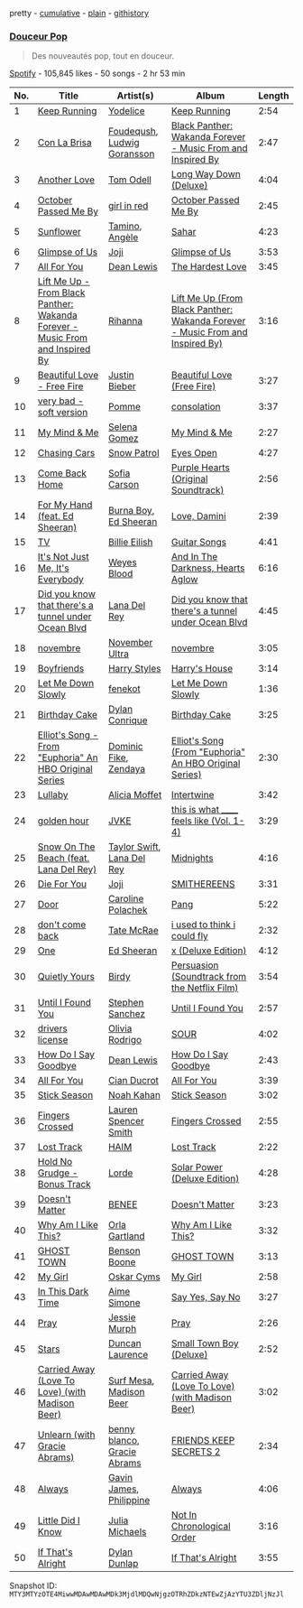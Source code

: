 pretty - [cumulative](/playlists/cumulative/37i9dQZF1DX9LNmKG8TiZU.md) - [plain](/playlists/plain/37i9dQZF1DX9LNmKG8TiZU) - [githistory](https://github.githistory.xyz/mackorone/spotify-playlist-archive/blob/main/playlists/plain/37i9dQZF1DX9LNmKG8TiZU)

### [Douceur Pop](https://open.spotify.com/playlist/37i9dQZF1DX9LNmKG8TiZU)

> Des nouveautés pop, tout en douceur.

[Spotify](https://open.spotify.com/user/spotify) - 105,845 likes - 50 songs - 2 hr 53 min

| No. | Title | Artist(s) | Album | Length |
|---|---|---|---|---|
| 1 | [Keep Running](https://open.spotify.com/track/5jwJJMMLMqfyMXHnKrzJNu) | [Yodelice](https://open.spotify.com/artist/167abweXl3demO9x0VMMeJ) | [Keep Running](https://open.spotify.com/album/5YehPZ7FEOVHF28GMuqj2a) | 2:54 |
| 2 | [Con La Brisa](https://open.spotify.com/track/2LSsSV7V33wM9EKQA2xjGS) | [Foudeqush](https://open.spotify.com/artist/0XFgM33h3Ls5tj1M9IKUWd), [Ludwig Goransson](https://open.spotify.com/artist/24eDfi2MSYo3A87hCcgpIL) | [Black Panther: Wakanda Forever \- Music From and Inspired By](https://open.spotify.com/album/06RK0wX4GqHcxBtHlVoGH5) | 2:47 |
| 3 | [Another Love](https://open.spotify.com/track/3JvKfv6T31zO0ini8iNItO) | [Tom Odell](https://open.spotify.com/artist/2txHhyCwHjUEpJjWrEyqyX) | [Long Way Down \(Deluxe\)](https://open.spotify.com/album/0Gf1yE895FKK4YWVRuAeg8) | 4:04 |
| 4 | [October Passed Me By](https://open.spotify.com/track/0AjcdGri5vhJsmZnduCEqd) | [girl in red](https://open.spotify.com/artist/3uwAm6vQy7kWPS2bciKWx9) | [October Passed Me By](https://open.spotify.com/album/6XtlrNlPUFHcpLS7ImjG3E) | 2:45 |
| 5 | [Sunflower](https://open.spotify.com/track/32uXuJF75lxy2gRY85aO9h) | [Tamino](https://open.spotify.com/artist/3IWdvItNhmdo282Wwp0CwH), [Angèle](https://open.spotify.com/artist/3QVolfxko2UyCOtexhVTli) | [Sahar](https://open.spotify.com/album/6SkLEvDvr8cHuuKWTQSgj9) | 4:23 |
| 6 | [Glimpse of Us](https://open.spotify.com/track/6xGruZOHLs39ZbVccQTuPZ) | [Joji](https://open.spotify.com/artist/3MZsBdqDrRTJihTHQrO6Dq) | [Glimpse of Us](https://open.spotify.com/album/6ZZvx0aefZV3LKa053fn71) | 3:53 |
| 7 | [All For You](https://open.spotify.com/track/4eE6KCWXbXyEgLK6NtyzPX) | [Dean Lewis](https://open.spotify.com/artist/3QSQFmccmX81fWCUSPTS7y) | [The Hardest Love](https://open.spotify.com/album/17cNWP1FoUxSTwr3ki8MnX) | 3:45 |
| 8 | [Lift Me Up \- From Black Panther: Wakanda Forever \- Music From and Inspired By](https://open.spotify.com/track/35ovElsgyAtQwYPYnZJECg) | [Rihanna](https://open.spotify.com/artist/5pKCCKE2ajJHZ9KAiaK11H) | [Lift Me Up \(From Black Panther: Wakanda Forever \- Music From and Inspired By\)](https://open.spotify.com/album/3Zzv75PyROH6AMeXN1Yr1h) | 3:16 |
| 9 | [Beautiful Love \- Free Fire](https://open.spotify.com/track/3e10Ct9oFcIdgFjkDUBV2k) | [Justin Bieber](https://open.spotify.com/artist/1uNFoZAHBGtllmzznpCI3s) | [Beautiful Love \(Free Fire\)](https://open.spotify.com/album/3Dukyn15RlALh1JDtQRqO0) | 3:27 |
| 10 | [very bad \- soft version](https://open.spotify.com/track/5zpfZ9QHEdZPD905M1y4Ge) | [Pomme](https://open.spotify.com/artist/6e3pZKXUxrPfnUPJ960Hd9) | [consolation](https://open.spotify.com/album/6wdpXFepbCvXuDmw45f9FR) | 3:37 |
| 11 | [My Mind & Me](https://open.spotify.com/track/0XER3HPMx223xWaAgNKp4Y) | [Selena Gomez](https://open.spotify.com/artist/0C8ZW7ezQVs4URX5aX7Kqx) | [My Mind & Me](https://open.spotify.com/album/5quJSeTB33tFzfp2EZx9z5) | 2:27 |
| 12 | [Chasing Cars](https://open.spotify.com/track/5hnyJvgoWiQUYZttV4wXy6) | [Snow Patrol](https://open.spotify.com/artist/3rIZMv9rysU7JkLzEaC5Jp) | [Eyes Open](https://open.spotify.com/album/3k7bXPw2u0C0SBKPMsgMS3) | 4:27 |
| 13 | [Come Back Home](https://open.spotify.com/track/1I4dwH7C0jBAEtz5DjlJgQ) | [Sofia Carson](https://open.spotify.com/artist/7bp2lSdh12wcA8LyB1srfJ) | [Purple Hearts \(Original Soundtrack\)](https://open.spotify.com/album/3wDjzYFS8eWE3bLSpXK4gd) | 2:56 |
| 14 | [For My Hand \(feat\. Ed Sheeran\)](https://open.spotify.com/track/0HaRLPnr887lcQM2YQzkff) | [Burna Boy](https://open.spotify.com/artist/3wcj11K77LjEY1PkEazffa), [Ed Sheeran](https://open.spotify.com/artist/6eUKZXaKkcviH0Ku9w2n3V) | [Love, Damini](https://open.spotify.com/album/6kgDkAupBVRSqbJPUaTJwQ) | 2:39 |
| 15 | [TV](https://open.spotify.com/track/3GYlZ7tbxLOxe6ewMNVTkw) | [Billie Eilish](https://open.spotify.com/artist/6qqNVTkY8uBg9cP3Jd7DAH) | [Guitar Songs](https://open.spotify.com/album/1YPWxMpQEC8kcOuefgXbhj) | 4:41 |
| 16 | [It's Not Just Me, It's Everybody](https://open.spotify.com/track/7G6NU3cp3ufNMEFCI2l90X) | [Weyes Blood](https://open.spotify.com/artist/3Uqu1mEdkUJxPe7s31n1M9) | [And In The Darkness, Hearts Aglow](https://open.spotify.com/album/1hngVRZt95TrqPqXoJzQ4A) | 6:16 |
| 17 | [Did you know that there's a tunnel under Ocean Blvd](https://open.spotify.com/track/5U1OEoEW4xnalSAToamwZL) | [Lana Del Rey](https://open.spotify.com/artist/00FQb4jTyendYWaN8pK0wa) | [Did you know that there's a tunnel under Ocean Blvd](https://open.spotify.com/album/2Dd8cbNS15m10ZV4qYWlGr) | 4:45 |
| 18 | [novembre](https://open.spotify.com/track/30icGaTYAoxKjczSHfoSG2) | [November Ultra](https://open.spotify.com/artist/0naOCLau0NmL1kdFlbZAfr) | [novembre](https://open.spotify.com/album/66VkskaQjFwIhORK51Ke6S) | 3:05 |
| 19 | [Boyfriends](https://open.spotify.com/track/6qj02zSeEJGWZ4c0dn5QzJ) | [Harry Styles](https://open.spotify.com/artist/6KImCVD70vtIoJWnq6nGn3) | [Harry's House](https://open.spotify.com/album/5r36AJ6VOJtp00oxSkBZ5h) | 3:14 |
| 20 | [Let Me Down Slowly](https://open.spotify.com/track/5sUYrNRxyAf8pen42uS1aM) | [fenekot](https://open.spotify.com/artist/3x29Ap4i7afDnr89hUuhiM) | [Let Me Down Slowly](https://open.spotify.com/album/4EEY5JmCfjrt4hyOotcmON) | 1:36 |
| 21 | [Birthday Cake](https://open.spotify.com/track/7dDrR6vMK1JAwZZ5MIWgme) | [Dylan Conrique](https://open.spotify.com/artist/2S054G7qnCK45KY0XzpX30) | [Birthday Cake](https://open.spotify.com/album/6Z2I7RVroN2B24d7mms0tT) | 3:25 |
| 22 | [Elliot's Song \- From "Euphoria" An HBO Original Series](https://open.spotify.com/track/7JIIY2oDPFkURYMCLJuzhe) | [Dominic Fike](https://open.spotify.com/artist/6USv9qhCn6zfxlBQIYJ9qs), [Zendaya](https://open.spotify.com/artist/6sCbFbEjbYepqswM1vWjjs) | [Elliot's Song \(From "Euphoria" An HBO Original Series\)](https://open.spotify.com/album/67WBZwhfjfOQ5gnH8iXsQ8) | 2:30 |
| 23 | [Lullaby](https://open.spotify.com/track/1J2Lndxqp2Xlp6OShqaZpH) | [Alicia Moffet](https://open.spotify.com/artist/5ph9A8j6xyDlLNZTqYgNV1) | [Intertwine](https://open.spotify.com/album/7gOFUUfTbscJuTXjh5hqTx) | 3:42 |
| 24 | [golden hour](https://open.spotify.com/track/5odlY52u43F5BjByhxg7wg) | [JVKE](https://open.spotify.com/artist/164Uj4eKjl6zTBKfJLFKKK) | [this is what \_\_\_\_ feels like \(Vol\. 1\-4\)](https://open.spotify.com/album/69AaAkdktFGnk9POmHENkT) | 3:29 |
| 25 | [Snow On The Beach \(feat\. Lana Del Rey\)](https://open.spotify.com/track/1wtOxkiel43cVs0Yux5Q4h) | [Taylor Swift](https://open.spotify.com/artist/06HL4z0CvFAxyc27GXpf02), [Lana Del Rey](https://open.spotify.com/artist/00FQb4jTyendYWaN8pK0wa) | [Midnights](https://open.spotify.com/album/151w1FgRZfnKZA9FEcg9Z3) | 4:16 |
| 26 | [Die For You](https://open.spotify.com/track/26hOm7dTtBi0TdpDGl141t) | [Joji](https://open.spotify.com/artist/3MZsBdqDrRTJihTHQrO6Dq) | [SMITHEREENS](https://open.spotify.com/album/2hEnymoejldpuxSdTnkard) | 3:31 |
| 27 | [Door](https://open.spotify.com/track/5YIVVzQcJG7pFhyNo0Ytlh) | [Caroline Polachek](https://open.spotify.com/artist/4Ge8xMJNwt6EEXOzVXju9a) | [Pang](https://open.spotify.com/album/4ClyeVlAKJJViIyfVW0yQD) | 5:22 |
| 28 | [don't come back](https://open.spotify.com/track/3RhyHYnYxuGnP8njFlNxHq) | [Tate McRae](https://open.spotify.com/artist/45dkTj5sMRSjrmBSBeiHym) | [i used to think i could fly](https://open.spotify.com/album/5fhTetHew6Eph6HfQ9O5gJ) | 2:32 |
| 29 | [One](https://open.spotify.com/track/5TvFfDlVoUWZvfqrhTJzD7) | [Ed Sheeran](https://open.spotify.com/artist/6eUKZXaKkcviH0Ku9w2n3V) | [x \(Deluxe Edition\)](https://open.spotify.com/album/1xn54DMo2qIqBuMqHtUsFd) | 4:12 |
| 30 | [Quietly Yours](https://open.spotify.com/track/7wRijQK8vRmGLK0RYW7Vr1) | [Birdy](https://open.spotify.com/artist/2WX2uTcsvV5OnS0inACecP) | [Persuasion \(Soundtrack from the Netflix Film\)](https://open.spotify.com/album/4ZIW3ma2l44g1HhiyxNagv) | 3:54 |
| 31 | [Until I Found You](https://open.spotify.com/track/0T5iIrXA4p5GsubkhuBIKV) | [Stephen Sanchez](https://open.spotify.com/artist/5XKFrudbV4IiuE5WuTPRmT) | [Until I Found You](https://open.spotify.com/album/18CtLoAMTr7F8ngtuM6D8i) | 2:57 |
| 32 | [drivers license](https://open.spotify.com/track/5wANPM4fQCJwkGd4rN57mH) | [Olivia Rodrigo](https://open.spotify.com/artist/1McMsnEElThX1knmY4oliG) | [SOUR](https://open.spotify.com/album/6s84u2TUpR3wdUv4NgKA2j) | 4:02 |
| 33 | [How Do I Say Goodbye](https://open.spotify.com/track/5hnGrTBaEsdukpDF6aZg8a) | [Dean Lewis](https://open.spotify.com/artist/3QSQFmccmX81fWCUSPTS7y) | [How Do I Say Goodbye](https://open.spotify.com/album/3cptxwPFf3Ioj7I3AVX3mp) | 2:43 |
| 34 | [All For You](https://open.spotify.com/track/29Co9NKhOM5R9vWCrpkPPK) | [Cian Ducrot](https://open.spotify.com/artist/49jTY62Cpw3RYo4dLuG43W) | [All For You](https://open.spotify.com/album/3SHliIKddH4xZVyr7hyjML) | 3:39 |
| 35 | [Stick Season](https://open.spotify.com/track/0GNVXNz7Jkicfk2mp5OyG5) | [Noah Kahan](https://open.spotify.com/artist/2RQXRUsr4IW1f3mKyKsy4B) | [Stick Season](https://open.spotify.com/album/1fMRg0CNLKdnrXD0WPc2Ju) | 3:02 |
| 36 | [Fingers Crossed](https://open.spotify.com/track/3yMC1KsTwh0ceXdIe4QQAQ) | [Lauren Spencer Smith](https://open.spotify.com/artist/79AyR6ATpj2LTPxfb6FX50) | [Fingers Crossed](https://open.spotify.com/album/7i5dqey54xo8F2flVer0yY) | 2:55 |
| 37 | [Lost Track](https://open.spotify.com/track/3dxgq3THNqGk6Mv5ZZ7yXY) | [HAIM](https://open.spotify.com/artist/4Ui2kfOqGujY81UcPrb5KE) | [Lost Track](https://open.spotify.com/album/3oiTuW8YuHwmhpDHQOdJGE) | 2:22 |
| 38 | [Hold No Grudge \- Bonus Track](https://open.spotify.com/track/188rKyWMsC4WsKKZ85lnUO) | [Lorde](https://open.spotify.com/artist/163tK9Wjr9P9DmM0AVK7lm) | [Solar Power \(Deluxe Edition\)](https://open.spotify.com/album/3lK2JRwfIOn2NaYtgEGTmZ) | 4:28 |
| 39 | [Doesn't Matter](https://open.spotify.com/track/0NVxFntUSEYwPn27lX2J7r) | [BENEE](https://open.spotify.com/artist/0Cp8WN4V8Tu4QJQwCN5Md4) | [Doesn't Matter](https://open.spotify.com/album/25JTMiXU4RhSWbcRDr5uLV) | 3:23 |
| 40 | [Why Am I Like This?](https://open.spotify.com/track/1VaB7rOe1mK60C2M9dUl2Y) | [Orla Gartland](https://open.spotify.com/artist/3ajf12ub55b51qcS94d9Co) | [Why Am I Like This?](https://open.spotify.com/album/6e75KHFKuyHqjhoz5v4u8R) | 3:32 |
| 41 | [GHOST TOWN](https://open.spotify.com/track/135Lf4Q0CzlMNfOxbEUsLH) | [Benson Boone](https://open.spotify.com/artist/22wbnEMDvgVIAGdFeek6ET) | [GHOST TOWN](https://open.spotify.com/album/4NTDxbwbo2rMGMm6U9UAEP) | 3:13 |
| 42 | [My Girl](https://open.spotify.com/track/2tZ9SSCDM5uJS8ZXGdfvCf) | [Oskar Cyms](https://open.spotify.com/artist/2fcIazWMq5XONzkuCwSSEr) | [My Girl](https://open.spotify.com/album/3nUXrYLUNFUkc4ugtT5Sfq) | 2:58 |
| 43 | [In This Dark Time](https://open.spotify.com/track/2tVJpUamLfNdUI7SiyPIFF) | [Aime Simone](https://open.spotify.com/artist/75oAxYtjhDyLttgvGwQIvM) | [Say Yes, Say No](https://open.spotify.com/album/1gqXX51DCiNoe0Xt9RHUIT) | 3:27 |
| 44 | [Pray](https://open.spotify.com/track/2gbRKKSyW7e7vAkyvrJkte) | [Jessie Murph](https://open.spotify.com/artist/2yLzlEFtIS0Q9UkyBZdQA7) | [Pray](https://open.spotify.com/album/0bIr7aFjLBuAkMbsUsWY3I) | 2:26 |
| 45 | [Stars](https://open.spotify.com/track/6Syec1m9xRRdto08izXrY0) | [Duncan Laurence](https://open.spotify.com/artist/3klZnJvYGIbWritVwQD434) | [Small Town Boy \(Deluxe\)](https://open.spotify.com/album/6e0aaabWyyiqxjSvbafGCd) | 2:52 |
| 46 | [Carried Away \(Love To Love\) \(with Madison Beer\)](https://open.spotify.com/track/4IvuPZogXbY7LODs7qzr0W) | [Surf Mesa](https://open.spotify.com/artist/1lmU3giNF3CSbkVSQmLpHQ), [Madison Beer](https://open.spotify.com/artist/2kRfqPViCqYdSGhYSM9R0Q) | [Carried Away \(Love To Love\) \(with Madison Beer\)](https://open.spotify.com/album/57LmwffyQvnFHRHzbitsEO) | 3:02 |
| 47 | [Unlearn \(with Gracie Abrams\)](https://open.spotify.com/track/0eT4sEeeudOolC4hivApL9) | [benny blanco](https://open.spotify.com/artist/5CiGnKThu5ctn9pBxv7DGa), [Gracie Abrams](https://open.spotify.com/artist/4tuJ0bMpJh08umKkEXKUI5) | [FRIENDS KEEP SECRETS 2](https://open.spotify.com/album/7jainWomsRbTs5dGUOP21C) | 2:34 |
| 48 | [Always](https://open.spotify.com/track/6lq5d1UKX9tmjFL4Cj8tCe) | [Gavin James](https://open.spotify.com/artist/25tMQOrIU4LlUo6Sv8v5SE), [Philippine](https://open.spotify.com/artist/0jm6JzrAGaSgKY02PI2k4E) | [Always](https://open.spotify.com/album/25vA0rbQezTpV1V2vRaXm7) | 4:06 |
| 49 | [Little Did I Know](https://open.spotify.com/track/4hkSiyO1zy1scfc4HWMGR4) | [Julia Michaels](https://open.spotify.com/artist/0ZED1XzwlLHW4ZaG4lOT6m) | [Not In Chronological Order](https://open.spotify.com/album/59Zhv6U3Zge8ZFdBvkSpcI) | 3:16 |
| 50 | [If That's Alright](https://open.spotify.com/track/1sOHsqg3EeaimEJM72CZa5) | [Dylan Dunlap](https://open.spotify.com/artist/7CanUos0itnFLMrCiT839W) | [If That's Alright](https://open.spotify.com/album/3ZxgIRFBsbYYxcKOIVaXPx) | 3:55 |

Snapshot ID: `MTY3MTYzOTE4MiwwMDAwMDAwMDk3MjdlMDQwNjgzOTRhZDkzNTEwZjAzYTU3ZDljNzJl`
